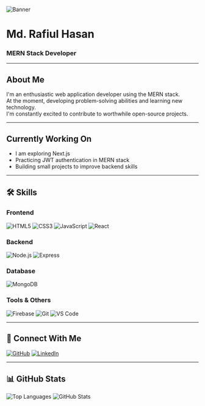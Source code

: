 ![Banner](https://i.ibb.co.com/HDmZ26jx/Leonardo-Phoenix-10-A-sleek-futuristic-banner-design-in-deep-n-1.jpg)

# Md. Rafiul Hasan
### MERN Stack Developer 

---

##  About Me
I'm an enthusiastic web application developer using the MERN stack.  
 At the moment, developing problem-solving abilities and learning new technology.  
 I'm constantly excited to contribute to worthwhile open-source projects.

---

##  Currently Working On
-  I am exploring Next.js
-  Practicing JWT authentication in MERN stack
-  Building small projects to improve backend skills

---

## 🛠️ Skills

### Frontend
![HTML5](https://img.shields.io/badge/HTML5-E34F26?logo=html5&logoColor=white)
![CSS3](https://img.shields.io/badge/CSS3-1572B6?logo=css3&logoColor=white)
![JavaScript](https://img.shields.io/badge/JavaScript-F7DF1E?logo=javascript&logoColor=black)
![React](https://img.shields.io/badge/React-61DAFB?logo=react&logoColor=black)

### Backend
![Node.js](https://img.shields.io/badge/Node.js-339933?logo=node.js&logoColor=white)
![Express](https://img.shields.io/badge/Express.js-000000?logo=express&logoColor=white)

### Database
![MongoDB](https://img.shields.io/badge/MongoDB-47A248?logo=mongodb&logoColor=white)

### Tools & Others
![Firebase](https://img.shields.io/badge/Firebase-FFCA28?logo=firebase&logoColor=black)
![Git](https://img.shields.io/badge/Git-F05032?logo=git&logoColor=white)
![VS Code](https://img.shields.io/badge/VSCode-007ACC?logo=visualstudiocode&logoColor=white)

---

## 🔗 Connect With Me

[![GitHub](https://img.shields.io/badge/GitHub-181717?logo=github&logoColor=white)](https://github.com/Rafiul901)
[![LinkedIn](https://img.shields.io/badge/LinkedIn-0A66C2?logo=linkedin&logoColor=white)](https://www.linkedin.com/in/md-rafiul-hasan-b1057a288/)


---

## 📊 GitHub Stats

![Top Languages](https://github-readme-stats.vercel.app/api/top-langs/?username=yourusername&layout=compact)
![GitHub Stats](https://github-readme-stats.vercel.app/api?username=yourusername&show_icons=true)



<!--
**Rafiul901/Rafiul901** is a ✨ _special_ ✨ repository because its `README.md` (this file) appears on your GitHub profile.

Here are some ideas to get you started:

- 🔭 I’m currently working on ...
- 🌱 I’m currently learning ...
- 👯 I’m looking to collaborate on ...
- 🤔 I’m looking for help with ...
- 💬 Ask me about ...
- 📫 How to reach me: ...
- 😄 Pronouns: ...
- ⚡ Fun fact: ...
-->
